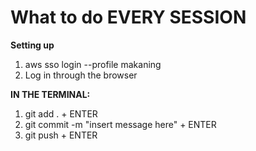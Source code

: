 # What to do EVERY SESSION
**Setting up**
1. aws sso login --profile makaning
2. Log in through the browser

**IN THE TERMINAL:**
1. git add . + ENTER
2. git commit -m "insert message here" + ENTER
3. git push + ENTER